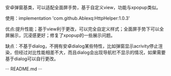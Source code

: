 安卓弹窗基类，可以适配全面屏手势，基于自定义view，功能与xpopup类似。

使用：implementation 'com.github.Ablexq:HttpHelper:1.0.3'

优点:提升性能；基于view利于更改，可以完全自定义样式；全面屏手势下可以全屏展示，沉浸感更好；修复了xpopup的一些展示问题。

缺点：不基于dialog，不拥有安卓dialog某些特性，比如弹窗显示acrivity停止渲染，但经过对比性能相差不大，而且dialog会出现导航栏不显示的情况，如果需要基于dialog可以自行更改。

···
README.md
···


